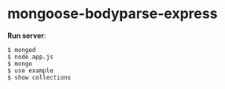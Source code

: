 # mongoose-bodyparse-express

**Run server**:
```
$ mongod
$ node app.js
$ mongo
$ use example
$ show collections

```
